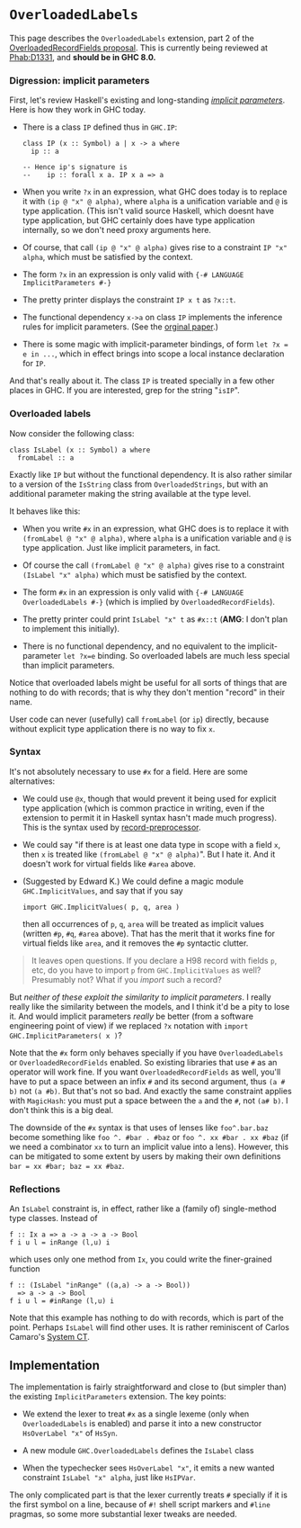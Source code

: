 # `OverloadedLabels`


This page describes the `OverloadedLabels` extension, part 2 of the [OverloadedRecordFields proposal](records/overloaded-record-fields). This is currently being reviewed at [ Phab:D1331](https://phabricator.haskell.org/D1331), and **should be in GHC 8.0.**

### Digression: implicit parameters


First, let's review Haskell's existing and long-standing *[ implicit parameters](https://downloads.haskell.org/~ghc/latest/docs/html/users_guide/other-type-extensions.html#implicit-parameters)*.
Here is how they work in GHC today.

- There is a class `IP` defined thus in `GHC.IP`:

  ```wiki
  class IP (x :: Symbol) a | x -> a where
    ip :: a

  -- Hence ip's signature is
  --    ip :: forall x a. IP x a => a
  ```
- When you write `?x` in an expression, what GHC does today is to replace it with `(ip @ "x" @ alpha)`, where `alpha` is a unification variable and `@` is type application.  (This isn't valid source Haskell, which doesnt have type application, but GHC certainly does have type application internally, so we don't need proxy arguments here.

- Of course, that call `(ip @ "x" @ alpha)` gives rise to a constraint `IP "x" alpha`, which must be satisfied by the context.

- The form `?x` in an expression is only valid with `{-# LANGUAGE ImplicitParameters #-}`

- The pretty printer displays the constraint `IP x t` as `?x::t`.

- The functional dependency `x->a` on class `IP` implements the inference rules for implicit parameters. (See the [ orginal paper](http://galois.com/wp-content/uploads/2014/08/pub_JL_ImplicitParameters.pdf).)

- There is some magic with implicit-parameter bindings, of form `let ?x = e in ...`, which in effect brings into scope a local instance declaration for `IP`.


And that's really about it.  The class `IP` is treated specially in a few other places in GHC.  If you are interested, grep for the string "`isIP`".

### Overloaded labels


Now consider the following class:

```wiki
class IsLabel (x :: Symbol) a where
  fromLabel :: a
```


Exactly like `IP` but without the functional dependency. It is also rather similar to a version of the `IsString` class from `OverloadedStrings`, but with an additional parameter making the string available at the type level.


It behaves like this:

- When you write `#x` in an expression, what GHC does is to replace it with `(fromLabel @ "x" @ alpha)`, where `alpha` is a unification variable and `@` is type application.   Just like implicit parameters, in fact.

- Of course the call `(fromLabel @ "x" @ alpha)` gives rise to a constraint `(IsLabel "x" alpha)` which must be satisfied by the context.

- The form `#x` in an expression is only valid with `{-# LANGUAGE OverloadedLabels #-}` (which is implied by `OverloadedRecordFields`).

- The pretty printer could print `IsLabel "x" t` as `#x::t` (**AMG**: I don't plan to implement this initially).

- There is no functional dependency, and no equivalent to the implicit-parameter `let ?x=e` binding.  So overloaded labels are much less special than implicit parameters.


Notice that overloaded labels might be useful for all sorts of things that are nothing to do with records; that is why they don't mention "record" in their name.


User code can never (usefully) call `fromLabel` (or `ip`) directly, because without explicit type application there is no way to fix `x`.

### Syntax


It's not absolutely necessary to use `#x` for a field.  Here are some alternatives:

- We could use `@x`, though that would prevent it being used for explicit type application (which is common practice in writing, even if the extension to permit it in Haskell syntax hasn't made much progress). This is the syntax used by [ record-preprocessor](http://hackage.haskell.org/package/record-preprocessor).

- We could say "if there is at least one data type in scope with a field `x`, then `x` is treated like `(fromLabel @ "x" @ alpha)`".  But I hate it.  And it doesn't work for virtual fields like `#area` above.

- (Suggested by Edward K.)  We could define a magic module `GHC.ImplicitValues`, and say that if you say

  ```wiki
  import GHC.ImplicitValues( p, q, area )
  ```

  then all occurrences of `p`, `q`, `area` will be treated as implicit values (written `#p`, `#q`, `#area` above).  That has the merit that it works fine for virtual fields like `area`, and it removes the `#p` syntactic clutter.

>
> It leaves open questions.  If you declare a H98 record with fields `p`, etc, do you have to import `p` from `GHC.ImplicitValues` as well?  Presumably not?  What if you *import* such a record?


But *neither of these exploit the similarity to implicit parameters*.
I really really like the similarity between the models, and I think it'd be a pity to lose it.
And would implicit parameters *really* be better (from a software engineering point of view) if we replaced `?x` notation with `import GHC.ImplicitParameters( x )`?


Note that the `#x` form only behaves specially if you have `OverloadedLabels` or `OverloadedRecordFields` enabled. So existing libraries that use `#` as an operator will work fine.  If you want `OverloadedRecordFields` as well, you'll have to put a space between an infix `#` and its second argument, thus `(a # b)` not `(a #b)`.  But that's not so bad. And exactly the same constraint applies with `MagicHash`: you must put a space between the `a` and the `#`, not `(a# b)`.  I don't think this is a big deal.


The downside of the `#x` syntax is that uses of lenses like `foo^.bar.baz` become something like `foo ^. #bar . #baz` or `foo ^. xx #bar . xx #baz` (if we need a combinator `xx` to turn an implicit value into a lens). However, this can be mitigated to some extent by users by making their own definitions `bar = xx #bar; baz = xx #baz`.

### Reflections


An `IsLabel` constraint is, in effect, rather like a (family of) single-method type classes.  Instead of

```wiki
f :: Ix a => a -> a -> a -> Bool
f i u l = inRange (l,u) i
```


which uses only one method from `Ix`, you could write the finer-grained function

```wiki
f :: (IsLabel "inRange" ((a,a) -> a -> Bool))
  => a -> a -> Bool
f i u l = #inRange (l,u) i
```


Note that this example has nothing to do with records, which is part of the point.
Perhaps `IsLabel` will find other uses.
It is rather reminiscent of Carlos Camaro's [ System CT](http://homepages.dcc.ufmg.br/~camarao/CT/).

## Implementation


The implementation is fairly straightforward and close to (but simpler than) the existing `ImplicitParameters` extension. The key points:

- We extend the lexer to treat `#x` as a single lexeme (only when `OverloadedLabels` is enabled) and parse it into a new constructor `HsOverLabel "x"` of `HsSyn`.

- A new module `GHC.OverloadedLabels` defines the `IsLabel` class

- When the typechecker sees `HsOverLabel "x"`, it emits a new wanted constraint `IsLabel "x" alpha`, just like `HsIPVar`.


The only complicated part is that the lexer currently treats `#` specially if it is the first symbol on a line, because of `#!` shell script markers and `#line` pragmas, so some more substantial lexer tweaks are needed.

